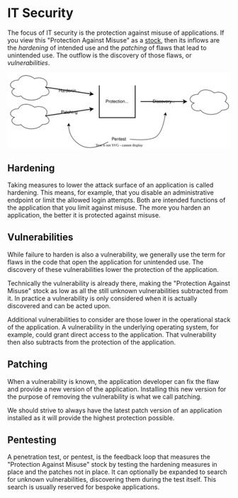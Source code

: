 # IT Security

The focus of IT security is the protection against misuse of applications. If
you view this "Protection Against Misuse" as a [stock](theory.md),
then its inflows are the *hardening* of intended use and the *patching* of
flaws that lead to unintended use. The outflow is the discovery of those
flaws, or *vulnerabilities*.

![security system](../images/security_system.svg)

## Hardening

Taking measures to lower the attack surface of an application is called
hardening. This means, for example, that you disable an administrative endpoint
or limit the allowed login attempts. Both are intended functions of the
application that you limit against misuse. The more you harden an application,
the better it is protected against misuse.

## Vulnerabilities

While failure to harden is also a vulnerability, we generally use the term for
flaws in the code that open the application for unintended use. The discovery
of these vulnerabilities lower the protection of the application.

Technically the vulnerability is already there, making the "Protection Against
Misuse" stock as low as all the still unknown vulnerabilities subtracted from
it. In practice a vulnerability is only considered when it is actually
discovered and can be acted upon.

Additional vulnerabilities to consider are those lower in the operational
stack of the application. A vulnerability in the underlying operating system,
for example, could grant direct access to the application. That vulnerability
then also subtracts from the protection of the application.

## Patching

When a vulnerability is known, the application developer can fix the flaw and
provide a new version of the application. Installing this new version for the
purpose of removing the vulnerability is what we call patching.

We should strive to always have the latest patch version of an application
installed as it will provide the highest protection possible.

## Pentesting

A penetration test, or pentest, is the feedback loop that measures the
"Protection Against Misuse" stock by testing the hardening measures in place
and the patches not in place. It can optionally be expanded to search for
unknown vulnerabilities, discovering them during the test itself. This search
is usually reserved for bespoke applications.
